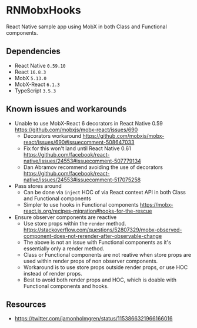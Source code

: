 # RNMobxHooks
React Native sample app using MobX in both Class and Functional components.

## Dependencies
- React Native `0.59.10`
- React `16.8.3`
- MobX `5.13.0`
- MobX-React `6.1.3`
- TypeScript `3.5.3`

## Known issues and workarounds
- Unable to use MobX-React 6 decorators in React Native 0.59 https://github.com/mobxjs/mobx-react/issues/690
    - Decorators workaround https://github.com/mobxjs/mobx-react/issues/690#issuecomment-508647033
    - Fix for this won't land until React Native 0.61 https://github.com/facebook/react-native/issues/24553#issuecomment-507779134
    - Dan Abramov recommend avoiding the use of decorators https://github.com/facebook/react-native/issues/24553#issuecomment-517075258
- Pass stores around
    - Can be done via `inject` HOC of via React context API in both Class and Functional components
    - Simpler to use hooks in Functional components https://mobx-react.js.org/recipes-migration#hooks-for-the-rescue
- Ensure observer components are reactive
    - Use store props within the `render` method. https://stackoverflow.com/questions/52807329/mobx-observed-component-does-not-rerender-after-observable-change
    - The above is not an issue with Functional components as it's essentially only a render method. 
    - Class or Functional components are not reative when store props are used within render props of non observer components.
    - Workaround is to use store props outside render props, or use HOC instead of render props.
    - Best to avoid both render props and HOC, which is doable with Functional components and hooks.
    
## Resources
- https://twitter.com/jamonholmgren/status/1153866321966166016
